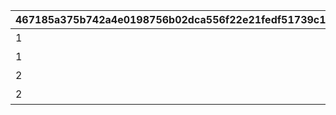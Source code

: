 |467185a375b742a4e0198756b02dca556f22e21fedf51739c1c9544860afb531|527ff2a8b5b97204852403b60d2515516fa510f72b4efe1512760e99e07968a7|3f9b55c96b20d2dfc46654d0a369ca64ea263033d48159c737c40b0f93626e2e|9b8a4cbd5d2373ec934faef7723bd321b22451def4d1fc3a2001383601c678f6|7599ce4a65f65b6e5da463d4ccabe22f770567ca9f8d438fe1fe03f645d4e8ca|df7bd84b9f710513443c925bb5d35432fac915475857f6e6ce3c356daad22103|3d30ae8d40d6a76cd0b75c436286b8cdb6e2a6adbf20528b61254b99843f0dc0|09df2efe565a2368244798a0fc84b13837e1a5983560b6e218e868186c17d68a|7fda187b4d7dff6e7fe296c0bbb554a09f3b8f94d6951c20b70bcbcebe4f8d13|80edb7904dff2fa3c84d1d4e00d869f87d62768906256d96036c2cff61b70458|c28ddeb97fef692170adf5326d68e62f304c660c2858d88453a52d8a39e4f795|7733697e3c2048383840a5562dff5b9f5723d430b826b52466a3220bb4d3f4d6|196383e0ba4884b6b69ea829537a3e1227160d7017a5493c85b15219f7df6eaf|7480f8c9c365520e2047fcba0e142ad39c7f68413a329f9a9ff5bff8108809af|b8d35aa2aa23e6a4f36909fcd5870908a4952d949136101ed79a4daa4cafd207|
| --- | --- | --- | --- | --- | --- | --- | --- | --- | --- | --- | --- | --- | --- | --- |
|1|2025/08/31 12:00:00|0|61|1020801||アイラ|135501|10208|102|1|6.695|2030/01/01 14:59:59|2|-440|
|1|2025/08/31 12:00:00|0|61|1020802||アイラ|135501|10208|103|5|5.572|2030/01/01 14:59:59|2|-440|
|2|2025/08/31 12:00:00|0|61|1020803||シナツ|135602|10208|202|5|12.244|2030/01/01 14:59:59|1|-440|
|2|2025/08/31 12:00:00|0|61|1020804||シナツ|135602|10208|203|2|6.876|2030/01/01 14:59:59|1|-440|